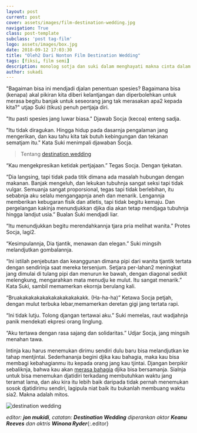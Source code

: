 ```yaml
---
layout: post
current: post
cover: assets/images/film-destination-wedding.jpg
navigation: True
class: post-template
subclass: 'post tag-film'
logo: assets/images/box.jpg
date: 2018-09-12 17:03:30
title: "Oleh2 Dari Nonton Film Destination Wedding"
tags: [fiksi, film semi]
description: monolog sotja dan suki dalam menghayati makna cinta dalam alur film destination wedding
author: sukadi
---
```

"Bagaiman bisa ini mendjadi djalan penentuan spesies? Bagaimana bisa (kenapa) akal pikiran kita diberi kelantjangan dan diperbolehkan untuk merasa begitu banjak untuk seseorang jang tak merasakan apa2 kepada kita?" utjap Suki (tikus) penuh pertjaja diri.

"Itu pasti spesies jang luwar biasa." Djawab Socja (kecoa) enteng sadja.

"Itu tidak diragukan. Hingga hidup pada dasarnja pengalaman jang mengerikan, dan kau tahu kita tak butuh kebingungan dan tekanan sematjam itu." Kata Suki menimpali djawaban Socja.

> Tentang [destination wedding](https://www.imdb.com/title/tt6987770/)

“Kau mengekpresikan ketidak pertjajaan.” Tegas Socja. Dengan tjekatan.
	
“Dia langsing, tapi tidak pada titik dimana ada masalah hubungan dengan makanan. Banjak mengeluh, dan lekukan tubuhnja sangat seksi tapi tidak vulgar. Semuanja sangat proporsional, tegas tapi tidak berlebihan, itu sebabnja aku selalu mengangapnja aneh dan menarik. Lengannja memberikan kebugaran fisik dan atletis, tapi tidak begitu kemaju. Dan pergelangan kakinja menundjukkan djika dia akan tetap mendjaga tubuhnja hingga landjut usia.” Bualan Suki mendjadi liar.

“Itu menundjukkan begitu merendahkannja tjara pria melihat wanita.” Protes Socja, lagi2.

“Kesimpulannja, Dia tjantik, menawan dan elegan.” Suki mingsih melandjutkan gombalannja.

“Ini istilah penjebutan dan keanggunan dimana pipi dari wanita tjantik tertata dengan sendirinja saat mereka tersenjum. Setjara per-lahan2 meningkat jang dimulai di tulang pipi dan menurun ke bawah, dengan diagonal sedikit melengkung, mengarahkan mata menudju ke mulut. Itu sangat menarik.” Kata Suki, sambil memamerkan ekornja berulang kali.

“Bruakakakakakakakakakakakakk. (Ha-ha-ha)” Ketawa Socja petjah, dengan mulut terbuka lebar,memamerkan deretan gigi jang tertata rapi.

“Ini tidak lutju. Tolong djangan tertawai aku.” Suki memelas, raut wadjahnja panik mendekati ekpresi orang linglung.

“Aku tertawa dengan rasa sajang dan solidaritas.” Udjar Socja, jang mingsih menahan tawa. 

Intinja kau harus menemukan dirimu sendiri dulu baru bisa melandjutkan ke tahap mentjintai. Sederhananja begini djika kau bahagia, maka kau bisa membagi kebahagianmu itu kepada orang jang kau tjintai. Djangan berpikir sebaliknja, bahwa kau akan [merasa bahagia](https://www.paciran.com/teman-tapi-menikah.html) djika bisa bersamanja. Sialnja untuk bisa menemukan djatidiri terkadang membutuhkan waktu jang teramat lama, dan aku kira itu lebih baik daripada tidak pernah menemukan sosok djatidirimu sendiri, lagipula niat baik itu bukanlah membuang waktu sia2. Makna adalah mitos.

![destination wedding](https://m.media-amazon.com/images/M/MV5BYzczNTliOTItZGQ1Yi00OGM4LWEyOTgtZWM0MmY0ZTliM2ZhXkEyXkFqcGdeQXVyNDg2MjUxNjM@._V1_AL_.jpg)

_editor: **jon mukidi**, catatan: **Destination Wedding** diperankan aktor **Keanu Reeves** dan aktris **Winona Ryder**_{:.editor}
